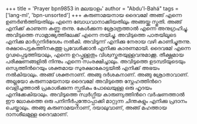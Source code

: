 +++
title = 'Prayer bpn9853 in മലയാളം'
author = "Abdu'l-Bahá"
tags = ['lang-ml', 'bpn-unsorted']
+++
കരുണാമയനായ ദൈവമേ! അങ്ങ് എന്നെ ഉണര്‍ണ്‍ത്തിയതിലും എന്നെ ബോധവാനാക്കിയതിലും അങ്ങയ്ക്കു സ്തുതി. അങ്ങ് എനിക്ക് കാണുന്ന കണ്ണു തന്നു. കേള്‍ക്കുന്ന ശ്രോത്രത്താല്‍ എന്നെ അനുഗ്രഹിച്ചു. അവിടുത്തെ സാമ്രാജ്യത്തിലേക്ക് എന്നെ നയിച്ചു. അവിടുത്തെ പാതയിലൂടെ എനിക്കു മാര്‍ഗ്ഗനിര്‍ദേശം നല്‍കി. അവിടുന്ന് എനിക്കു നേരായ വഴി കാണിച്ചുതന്നു. രക്ഷാപെട്ടകത്തിനകത്തു പ്രവേശിക്കാന്‍ എനിക്കു കാരണമായി. ദൈവമേ! എന്നെ ദൃഢപ്പെടുത്തിയാലും, എന്നെ ഉറപ്പുള്ളതും വിശ്വസ്തതയുള്ളവനുമാക്കൂ. തീക്ഷ്ണമായ പരീക്ഷണങ്ങളില്‍ നിന്നും എന്നെ സംരക്ഷിച്ചാലും. അവിടുത്തെ ഉടമ്പടിയുടെയും ഒസ്യത്തിന്‍റെയും ശക്തമായ സുരക്ഷാകോട്ടയില്‍ എനിക്ക് അഭയം നല്‍കിയാലും. അങ്ങ് ശക്തനാണ്. അങ്ങു ദര്‍ശകനാണ്. അങ്ങു ശ്രോതാവാണ്.
അല്ലയോ കരുണാമയനായ ദൈവമേ! അവിടുത്തെ സ്നേഹത്തിന്‍റെ വെളിച്ചത്താല്‍ പ്രകാശിക്കുന്ന സ്ഫടികം പോലെയുള്ള ഒരു ഹൃദയം എനിക്കേകിയാലും. അവിടുത്തെ സ്വര്‍ഗ്ഗീയ കാരുണ്യത്തിന്‍റെ വര്‍ഷണത്താല്‍ ഈ ലോകത്തെ ഒരു പനിനീര്‍പ്പൂന്തോപ്പാക്കി മാറ്റുന്ന ചിന്തകളും എനിക്കു പ്രദാനം ചെയ്താലും. 
അങ്ങു കരുണാമയനാണ്, ദയാലുവാണ്, അങ്ങ് മഹത്തായ ദാനശീലമുള്ള ദൈവമാണ്.
